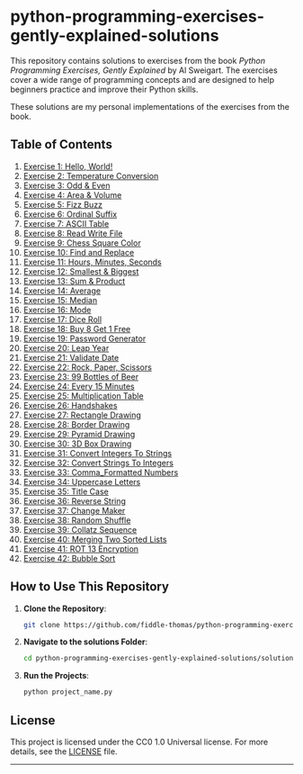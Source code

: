 # python-programming-exercises-gently-explained-solutions

This repository contains solutions to exercises from the book *Python Programming Exercises, Gently Explained* by Al Sweigart. The exercises cover a wide range of programming concepts and are designed to help beginners practice and improve their Python skills.

These solutions are my personal implementations of the exercises from the book.

## Table of Contents

1. [Exercise 1: Hello, World!](solutions/exercise_01_hello_world.py)
2. [Exercise 2: Temperature Conversion](solutions/exercise_02_temperature_conversion.py)
3. [Exercise 3: Odd & Even](solutions/exercise_03_odd_even.py)
4. [Exercise 4: Area & Volume](solutions/exercise_04_area_volume.py)
5. [Exercise 5: Fizz Buzz](solutions/exercise_05_fizz_buzz.py)
6. [Exercise 6: Ordinal Suffix](solutions/exercise_06_ordinal_suffix.py)
7. [Exercise 7: ASCII Table](solutions/exercise_07_ascii_table.py)
8. [Exercise 8: Read Write File](solutions/exercise_08_read_write_file.py)
9. [Exercise 9: Chess Square Color](solutions/exercise_09_chess_square_color.py)
10. [Exercise 10: Find and Replace](solutions/exercise_10_find_replace.py)
11. [Exercise 11: Hours, Minutes, Seconds](solutions/exercise_11_hours_minutes_seconds.py)
12. [Exercise 12: Smallest & Biggest](solutions/exercise_12_smallest_biggest.py)
13. [Exercise 13: Sum & Product](solutions/exercise_13_sum_product.py)
14. [Exercise 14: Average](solutions/exercise_14_average.py)
15. [Exercise 15: Median](solutions/exercise_15_median.py)
16. [Exercise 16: Mode](solutions/exercise_16_mode.py)
17. [Exercise 17: Dice Roll](solutions/exercise_17_dice_roll.py)
18. [Exercise 18: Buy 8 Get 1 Free](solutions/exercise_18_buy_8_get_1_free.py)
19. [Exercise 19: Password Generator](solutions/exercise_19_password_generator.py)
20. [Exercise 20: Leap Year](solutions/exercise_20_leap_year.py)
21. [Exercise 21: Validate Date](solutions/exercise_21_validate_date.py)
22. [Exercise 22: Rock, Paper, Scissors](solutions/exercise_22_rock_paper_scissors.py)
23. [Exercise 23: 99 Bottles of Beer](solutions/exercise_23_99_bottles_of_beer.py)
24. [Exercise 24: Every 15 Minutes](solutions/exercise_24_every_15_minutes.py)
25. [Exercise 25: Multiplication Table](solutions/exercise_25_multiplication_table.py)
26. [Exercise 26: Handshakes](solutions/exercise_26_handshakes.py)
27. [Exercise 27: Rectangle Drawing](solutions/exercise_27_rectangle_drawing.py)
28. [Exercise 28: Border Drawing](solutions/exercise_28_border_drawing.py)
29. [Exercise 29: Pyramid Drawing](solutions/exercise_29_pyramid_drawing.py)
30. [Exercise 30: 3D Box Drawing](solutions/exercise_30_3d_box_drawing.py)
31. [Exercise 31: Convert Integers To Strings](solutions/exercise_31_convert_integers_to_strings.py)
32. [Exercise 32: Convert Strings To Integers](solutions/exercise_32_convert_strings_to_integers.py)
33. [Exercise 33: Comma_Formatted Numbers](solutions/exercise_33_comma_formatted_numbers.py)
34. [Exercise 34: Uppercase Letters](solutions/exercise_34_uppercase_letters.py)
35. [Exercise 35: Title Case](solutions/exercise_35_title_case.py)
36. [Exercise 36: Reverse String](solutions/exercise_36_reverse_string.py)
37. [Exercise 37: Change Maker](solutions/exercise_37_change_maker.py)
38. [Exercise 38: Random Shuffle](solutions/exercise_38_random_shuffle.py)
39. [Exercise 39: Collatz Sequence](solutions/exercise_39_collatz_sequence.py)
40. [Exercise 40: Merging Two Sorted Lists](solutions/exercise_40_merging_two_sorted_lists.py)
41. [Exercise 41: ROT 13 Encryption](solutions/exercise_41_rot13_encryption.py)
42. [Exercise 42: Bubble Sort](solutions/exercise_42_bubble_sort.py)

## How to Use This Repository

1. **Clone the Repository**:
    ```bash
    git clone https://github.com/fiddle-thomas/python-programming-exercises-gently-explained-solutions.git
    ```

2. **Navigate to the solutions Folder**:
    ```bash
    cd python-programming-exercises-gently-explained-solutions/solutions
    ```

3. **Run the Projects**:
    ```bash
    python project_name.py
    ```

## License

This project is licensed under the CC0 1.0 Universal license. For more details, see the [LICENSE](LICENSE) file.

---
